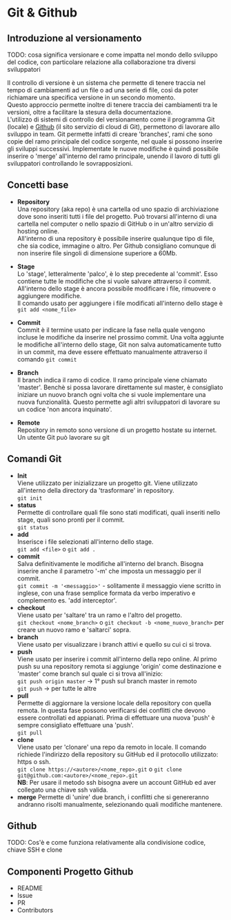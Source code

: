 # Git & Github

## Introduzione al versionamento

TODO: cosa significa versionare e come impatta nel mondo dello sviluppo del codice, con particolare relazione alla collaborazione tra diversi sviluppatori

Il controllo di versione è un sistema che permette di tenere traccia nel tempo di cambiamenti ad un file o ad una serie di file, così da poter richiamare una specifica versione in un secondo momento.  
Questo approccio permette inoltre di tenere traccia dei cambiamenti tra le versioni, oltre a facilitare la stesura della documentazione.  
L'utilizzo di sistemi di controllo del versionamento come il programma Git (locale) e [Github](https://github.com/) (il sito servizio di cloud di Git), permettono di lavorare allo sviluppo in team. Git permette infatti di creare 'branches', rami che sono copie del ramo principale del codice sorgente, nel quale si possono inserire gli sviluppi successivi. Implementate le nuove modifiche è quindi possibile inserire o 'merge' all'interno del ramo principale, unendo il lavoro di tutti gli sviluppatori controllando le sovrapposizioni.

## Concetti base

* **Repository**  
Una repository (aka repo) è una cartella od uno spazio di archiviazione dove sono inseriti tutti i file del progetto. Può trovarsi all'interno di una cartella nel computer o nello spazio di GitHub o in un'altro servizio di hosting online.  
All'interno di una repository è possibile inserire qualunque tipo di file, che sia codice, immagine o altro. Per Github consigliano comunque di non inserire file singoli di dimensione superiore a 60Mb.

* **Stage**  
Lo 'stage', letteralmente 'palco', è lo step precedente al 'commit'. Esso contiene tutte le modifiche che si vuole salvare attraverso il commit. All'interno dello stage è ancora possibile modificare i file, rimuovere o aggiungere modifiche.  
Il comando usato per aggiungere i file modificati all'interno dello stage è `git add <nome_file>`  

* **Commit**  
Commit è il termine usato per indicare la fase nella quale vengono incluse le modifiche da inserire nel prossimo commit. Una volta aggiunte le modifiche all'interno dello stage, Git non salva automaticamente tutto in un commit, ma deve essere effettuato manualmente attraverso il comando `git commit`

* **Branch**  
Il branch indica il ramo di codice. Il ramo principale viene chiamato 'master'. Benchè si possa lavorare direttamente sul master, è consigliato iniziare un nuovo branch ogni volta che si vuole implementare una nuova funzionalità. Questo permette agli altri sviluppatori di lavorare su un codice 'non ancora inquinato'.

* **Remote**  
Repository in remoto sono versione di un progetto hostate su internet. Un utente Git può lavorare su git

## Comandi Git

* **Init**  
Viene utilizzato per inizializzare un progetto git. Viene utilizzato all'interno della directory da 'trasformare' in repository.  
`git init `
* **status**  
Permette di controllare quali file sono stati modificati, quali inseriti nello stage, quali sono pronti per il commit.  
`git status`
* **add**  
Inserisce i file selezionati all'interno dello stage.  
`git add <file>` o `git add .`
* **commit**  
Salva definitivamente le modifiche all'interno del branch. Bisogna inserire anche il parametro '-m' che imposta un messaggio per il commit.  
`git commit -m '<messaggio>'` - solitamente il messaggio viene scritto in inglese, con una frase semplice formata da verbo imperativo e complemento es. 'add interceptor'.
* **checkout**  
Viene usato per 'saltare' tra un ramo e l'altro del progetto.  
`git checkout <nome_branch>` o `git checkout -b <nome_nuovo_branch>` per creare un nuovo ramo e 'saltarci' sopra.
* **branch**  
Viene usato per visualizzare i branch attivi e quello su cui ci si trova.
* **push**  
Viene usato per inserire i commit all'interno della repo online. Al primo push su una repository remota si aggiunge 'origin' come destinazione e 'master' come branch sul quale ci si trova all'inizio:  
`git push origin master` → 1° push sul branch master in remoto  
`git push` → per tutte le altre
* **pull**  
Permette di aggiornare la versione locale della repository con quella remota. In questa fase possono verificarsi dei conflitti che devono essere controllati ed appianati. Prima di effettuare una nuova 'push' è sempre consigliato effettuare una 'push'.  
`git pull`
* **clone**  
Viene usato per 'clonare' una repo da remoto in locale. Il comando richiede l'indirizzo della repository su GitHub ed il protocollo utilizzato: https o ssh.  
`git clone https://<autore>/<nome_repo>.git` o `git clone git@github.com:<autore>/<nome_repo>.git`    
**NB**: Per usare il metodo ssh bisogna avere un account GitHub ed aver collegato una chiave ssh valida.
* **merge**
Permette di 'unire' due branch, i conflitti che si genereranno andranno risolti manualmente, selezionando quali modifiche mantenere.

## Github

TODO: Cos'è e come funziona relativamente alla condivisione codice, chiave SSH e clone

## Componenti Progetto Github

* README
* Issue
* PR
* Contributors
